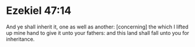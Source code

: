 # Ezekiel 47:14

And ye shall inherit it, one as well as another: [concerning] the which I lifted up mine hand to give it unto your fathers: and this land shall fall unto you for inheritance.